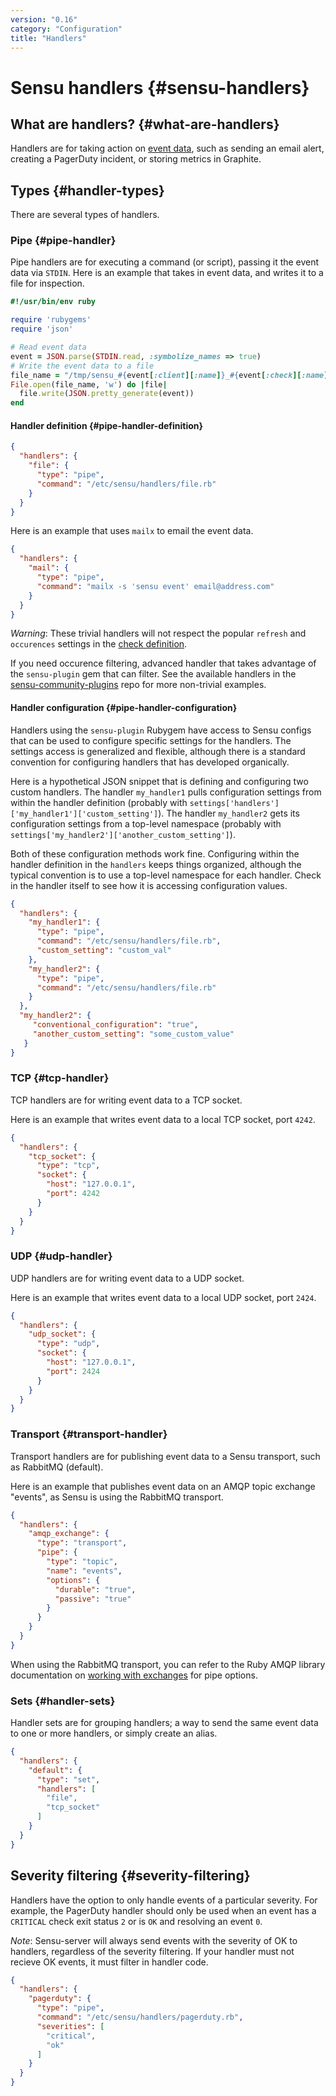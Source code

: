 ```yaml
---
version: "0.16"
category: "Configuration"
title: "Handlers"
---
```


# Sensu handlers {#sensu-handlers}

## What are handlers? {#what-are-handlers}

Handlers are for taking action on [event data](events), such as sending an
email alert, creating a PagerDuty incident, or storing metrics in Graphite.

## Types {#handler-types}

There are several types of handlers.

### Pipe {#pipe-handler}

Pipe handlers are for executing a command (or script), passing it the
event data via `STDIN`. Here is an example that takes in event data, and
writes it to a file for inspection.

~~~ ruby
#!/usr/bin/env ruby

require 'rubygems'
require 'json'

# Read event data
event = JSON.parse(STDIN.read, :symbolize_names => true)
# Write the event data to a file
file_name = "/tmp/sensu_#{event[:client][:name]}_#{event[:check][:name]}"
File.open(file_name, 'w') do |file|
  file.write(JSON.pretty_generate(event))
end
~~~

#### Handler definition {#pipe-handler-definition}

~~~ json
{
  "handlers": {
    "file": {
      "type": "pipe",
      "command": "/etc/sensu/handlers/file.rb"
    }
  }
}
~~~

Here is an example that uses `mailx` to email the event data.

~~~ json
{
  "handlers": {
    "mail": {
      "type": "pipe",
      "command": "mailx -s 'sensu event' email@address.com"
    }
  }
}
~~~

*Warning*: These trivial handlers will not respect the popular `refresh` 
and `occurences` settings in the 
[check definition](checks#common-custom-check-definitions).

If you need occurence filtering, advanced handler that takes advantage
of the `sensu-plugin` gem that can filter. See the available handlers
in the 
[sensu-community-plugins](https://github.com/sensu/sensu-community-plugins/tree/master/handlers)
repo for more non-trivial examples.

#### Handler configuration {#pipe-handler-configuration}

Handlers using the `sensu-plugin` Rubygem have access to Sensu configs
that can be used to configure specific settings for the handlers.  The
settings access is generalized and flexible, although there is a
standard convention for configuring handlers that has developed
organically.

Here is a hypothetical JSON snippet that is defining and configuring two
custom handlers.  The handler `my_handler1` pulls configuration settings
from within the handler definition (probably with
`settings['handlers']['my_handler1']['custom_setting']`). The
handler `my_handler2` gets its configuration settings from a
top-level namespace (probably with
`settings['my_handler2']['another_custom_setting']`).

Both of these configuration methods work fine.  Configuring within the
handler definition in the `handlers` keeps things organized,
although the typical convention is to use a top-level namespace for each
handler.  Check in the handler itself to see how it is accessing
configuration values.

~~~ json
{
  "handlers": {
    "my_handler1": {
      "type": "pipe",
      "command": "/etc/sensu/handlers/file.rb",
      "custom_setting": "custom_val"
    },
    "my_handler2": {
      "type": "pipe",
      "command": "/etc/sensu/handlers/file.rb"
    }
  },
  "my_handler2": {
     "conventional_configuration": "true",
     "another_custom_setting": "some_custom_value"
   }
}
~~~

### TCP {#tcp-handler}

TCP handlers are for writing event data to a TCP socket.

Here is an example that writes event data to a local TCP socket, port `4242`.

~~~ json
{
  "handlers": {
    "tcp_socket": {
      "type": "tcp",
      "socket": {
        "host": "127.0.0.1",
        "port": 4242
      }
    }
  }
}
~~~

### UDP {#udp-handler}

UDP handlers are for writing event data to a UDP socket.

Here is an example that writes event data to a local UDP socket, port `2424`.

~~~ json
{
  "handlers": {
    "udp_socket": {
      "type": "udp",
      "socket": {
        "host": "127.0.0.1",
        "port": 2424
      }
    }
  }
}
~~~

### Transport {#transport-handler}

Transport handlers are for publishing event data to a Sensu transport,
such as RabbitMQ (default).

Here is an example that publishes event data on an AMQP topic exchange
"events", as Sensu is using the RabbitMQ transport.

~~~ json
{
  "handlers": {
    "amqp_exchange": {
      "type": "transport",
      "pipe": {
        "type": "topic",
        "name": "events",
        "options": {
          "durable": "true",
          "passive": "true"
        }
      }
    }
  }
}
~~~

When using the RabbitMQ transport, you can refer to the Ruby AMQP
library documentation on [working with
exchanges](http://rubyamqp.info/articles/working_with_exchanges/) for
pipe options.

### Sets {#handler-sets}

Handler sets are for grouping handlers; a way to send the same event
data to one or more handlers, or simply create an alias.

~~~ json
{
  "handlers": {
    "default": {
      "type": "set",
      "handlers": [
        "file",
        "tcp_socket"
      ]
    }
  }
}
~~~

## Severity filtering {#severity-filtering}

Handlers have the option to only handle events of a particular severity.
For example, the PagerDuty handler should only be used when an event has
a `CRITICAL` check exit status `2` or is `OK` and resolving an event `0`.

*Note*: Sensu-server will always send events with the severity of OK to 
handlers, regardless of the severity filtering. If your handler must not
recieve OK events, it must filter in handler code.

~~~ json
{
  "handlers": {
    "pagerduty": {
      "type": "pipe",
      "command": "/etc/sensu/handlers/pagerduty.rb",
      "severities": [
        "critical",
        "ok"
      ]
    }
  }
}
~~~
